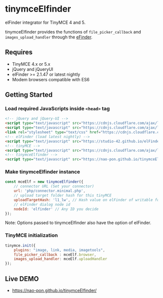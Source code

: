 # tinymceElfinder

elFinder integrator for TinyMCE 4 and 5.

tinymceElfinder provides the functions of `file_picker_callback` and `images_upload_handler` through the [eFinder](https://github.com/Studio-42/elFinder).

## Requires

- TinyMCE 4.x or 5.x
- jQuery and jQueryUI
- elFinder >= 2.1.47 or latest nightly
- Modem browsers compatible with ES6

## Getting Started

### Load required JavaScripts inside `<head>` tag

```html
<!-- jQuery and jQuery-UI -->
<script type="text/javascript" src="https://cdnjs.cloudflare.com/ajax/libs/jquery/3.3.1/jquery.min.js"></script>
<script type="text/javascript" src="https://cdnjs.cloudflare.com/ajax/libs/jqueryui/1.12.1/jquery-ui.min.js"></script>
<link rel="stylesheet" type="text/css" href="https://cdnjs.cloudflare.com/ajax/libs/jqueryui/1.12.1/themes/smoothness/jquery-ui.min.css"/>
<!-- elFinder (load latest nightly) -->
<script type="text/javascript" src="https://studio-42.github.io/elFinder/demo/js/elfinder.min.js"></script>
<!-- tinyMCE -->
<script type="text/javascript" src="https://cdnjs.cloudflare.com/ajax/libs/tinymce/5.2.0/tinymce.min.js"></script>
<!-- tinymceElfinder -->
<script type="text/javascript" src="https://nao-pon.github.io/tinymceElfinder/tinymceElfinder.js"></script>
```

### Make tinymceElfinder instance

```javascript
const mceElf = new tinymceElfinder({
    // connector URL (Set your connector)
    url: 'php/connector.minimal.php',
    // upload target folder hash for this tinyMCE
    uploadTargetHash: 'l1_lw', // Hash value on elFinder of writable folder
    // elFinder dialog node id
    nodeId: 'elfinder' // Any ID you decide
});
```

Note: Options passed to tinymceElfinder also have the option of elFinder.

### TinyMCE initialization

```javascript
tinymce.init({
    plugins: "image, link, media, imagetools",
    file_picker_callback : mceElf.browser,
    images_upload_handler: mceElf.uploadHandler
});
```

## Live DEMO

- https://nao-pon.github.io/tinymceElfinder/
